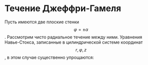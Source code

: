 # Течение Джеффри-Гамеля

Пусть имеются две плоские стенки $$ \varphi = \pm \alpha $$. Рассмотрим чисто радиальное течение между ними. Уравнения Навье-Стокса, записанные в цилиндрической системе координат $$ r, \varphi, z $$, в этом случае существенно упрощаются:
